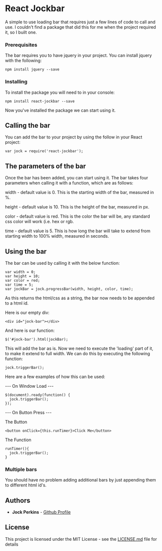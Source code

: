 # React Jockbar

A simple to use loading bar that requires just a few lines of code to call and use. I couldn't find a package that did this for me when the project required it, so I built one.

### Prerequisites

The bar requires you to have jquery in your project.
You can install jquery with the following:

```
npm install jquery --save
```

### Installing

To install the package you will need to in your console:

```
npm install react-jockbar --save
```

Now you've installed the package we can start using it.

## Calling the bar

You can add the bar to your project by using the follow in your React project:

```
var jock = require('react-jockbar');
```

## The parameters of the bar

Once the bar has been added, you can start using it. The bar takes four parameters when calling it with a function, which are as follows:

width - default value is 0. This is the starting width of the bar, measured in %.

height - default value is 10. This is the height of the bar, measured in px.

color - default value is red. This is the color the bar will be, any standard css color will work (i.e. hex or rgb.

time - default value is 5. This is how long the bar will take to extend from starting width to 100% width, measured in seconds.

## Using the bar

The bar can be used by calling it with the below function:

```
var width = 0;
var height = 10;
var color = red;
var time = 5;
var jockBar = jock.progressBar(width, height, color, time);
```

As this returns the html/css as a string, the bar now needs to be appended to a html id.

Here is our empty div:

```
<div id="jock-bar"></div>
```

And here is our function:

```
$('#jock-bar').html(jockBar);
```

This will add the bar as is. Now we need to execute the 'loading' part of it, to make it extend to full width. We can do this by executing the following function:

```
jock.triggerBar();
```

Here are a few examples of how this can be used:

--- On Window Load ---

```
$(document).ready(function() {
  jock.triggerBar();
});
```

--- On Button Press ---

The Button

```
<button onClick={this.runTimer}>Click Me</button>
```

The Function

```
runTimer(){
  jock.triggerBar();
}
```

### Multiple bars

You should have no problem adding additional bars by just appending them to different html id's.

## Authors

* **Jock Perkins** - [Github Profile](http://www.github.com/Joxxorz)


## License

This project is licensed under the MIT License - see the [LICENSE.md](LICENSE.md) file for details
